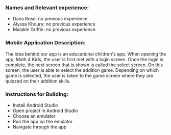 ### Names and Relevant experience:
- Dana Rose: no previous experience
- Alyssa Khoury: no previous experience
- Malakhi Griffin: no previous experience

### Mobile Application Description:
The idea behind our app is an educational children's app. When opening the app, Math 4 Kids, the user is first met with a login screen. Once the login is complete, the next screen that is shown is called the select screen. On this screen, the user is able to select the addition game. Depending on which game is selected, the user is taken to the game screen where they are quizzed on their addition skills. 

### Instructions for Building:
- Install Android Studio
- Open project in Android Studio
- Choose an emulator
- Run the app on the emulator
- Navigate through the app